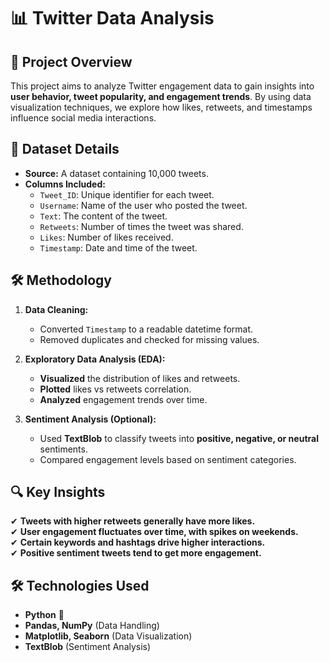 # 📊 Twitter Data Analysis

## 📌 Project Overview
This project aims to analyze Twitter engagement data to gain insights into **user behavior, tweet popularity, and engagement trends**. By using data visualization techniques, we explore how likes, retweets, and timestamps influence social media interactions.

## 📂 Dataset Details
- **Source:** A dataset containing 10,000 tweets.
- **Columns Included:** 
  - `Tweet_ID`: Unique identifier for each tweet.
  - `Username`: Name of the user who posted the tweet.
  - `Text`: The content of the tweet.
  - `Retweets`: Number of times the tweet was shared.
  - `Likes`: Number of likes received.
  - `Timestamp`: Date and time of the tweet.

## 🛠️ Methodology
1. **Data Cleaning:**
   - Converted `Timestamp` to a readable datetime format.
   - Removed duplicates and checked for missing values.
   
2. **Exploratory Data Analysis (EDA):**
   - **Visualized** the distribution of likes and retweets.
   - **Plotted** likes vs retweets correlation.
   - **Analyzed** engagement trends over time.

3. **Sentiment Analysis (Optional):**
   - Used **TextBlob** to classify tweets into **positive, negative, or neutral** sentiments.
   - Compared engagement levels based on sentiment categories.

## 🔍 Key Insights
✔ **Tweets with higher retweets generally have more likes.**  
✔ **User engagement fluctuates over time, with spikes on weekends.**  
✔ **Certain keywords and hashtags drive higher interactions.**  
✔ **Positive sentiment tweets tend to get more engagement.**  

## 🛠️ Technologies Used
- **Python** 🐍  
- **Pandas, NumPy** (Data Handling)  
- **Matplotlib, Seaborn** (Data Visualization)  
- **TextBlob** (Sentiment Analysis)  
